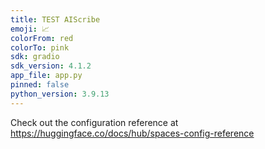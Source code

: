 ```yaml
---
title: TEST AIScribe
emoji: 📈
colorFrom: red
colorTo: pink
sdk: gradio
sdk_version: 4.1.2
app_file: app.py
pinned: false
python_version: 3.9.13
---
```


Check out the configuration reference at https://huggingface.co/docs/hub/spaces-config-reference
